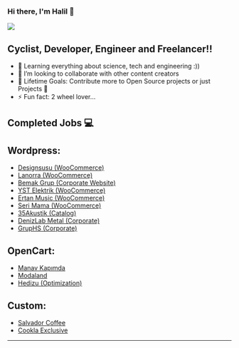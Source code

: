 ### Hi there, I'm Halil 👋

<a href="https://instagram.com/hidirektor">
    <img src="https://img.shields.io/badge/instagram-%23E4405F.svg?&style=for-the-badge&logo=instagram&logoColor=white" />        
  </a>

## Cyclist, Developer, Engineer and Freelancer!!

- 🔭 Learning everything about science, tech and engineering :))
- 👯 I’m looking to collaborate with other content creators
- 🥅 Lifetime Goals: Contribute more to Open Source projects or just Projects 🤣
- ⚡ Fun fact: 2 wheel lover...

## Completed Jobs 💻
## Wordpress:
- <a href="https://designsusu.com" target="_blank">Designsusu (WooCommerce)</a>
- <a href="https://lanorra.com" target="_blank">Lanorra (WooCommerce)</a>
- <a href="https://bemakgrup.com" target="_blank">Bemak Grup (Corporate Website)</a>
- <a href="https://yst.com.tr" target="_blank">YST Elektrik (WooCommerce)</a>
- <a href="https://ertanmusic.com" target="_blank">Ertan Music (WooCommerce)</a>
- <a href="https://serimama.com" target="_blank">Seri Mama (WooCommerce)</a>
- <a href="https://35akustik.com" target="_blank">35Akustik (Catalog)</a>
- <a href="https://denizlabmetal.com" target="_blank">DenizLab Metal (Corporate)</a>
- <a href="https://gruphs.com.tr" target="_blank">GrupHS (Corporate)</a>
## OpenCart:
- <a href="https://manavkapimda.com" target="_blank">Manav Kapımda</a>
- <a href="https://modaland.az" target="_blank">Modaland</a>
- <a href="https://hedizu.com" target="_blank">Hedizu (Optimization)</a>
## Custom:
- <a href="https://salvadorcoffeefood.com" target="_blank">Salvador Coffee</a>
- <a href="https://cooklaexclusive.com" target="_blank">Cookla Exclusive</a>

---
[website]: https://hidirektor.com.tr
[instagram]: https://instagram.com/hidirektor
[linkedin]: https://www.linkedin.com/in/halil-ibrahim-direktör-253800192/
